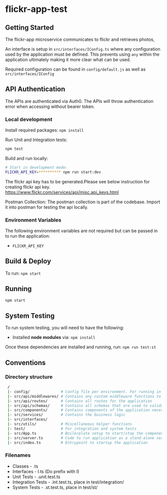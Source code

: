 # flickr-app-test

## Getting Started
The flickr-app microservice communicates to flickr and retrieves photos, 

An interface is setup in `src/interfaces/IConfig.ts` where any configuration used by the application must be defined. This prevents using `any` within the application ultimately making it more clear what can be used.

Required configuration can be found in `config/default.js` as well as `src/interfaces/IConfig`

## API Authentication
The APIs are authenticated via Auth0. The APIs will throw authentication error when accessing without bearer token.

### Local development

Install required packages: `npm install`

Run Unit and Integration tests:

```bash
npm test
```

Build and run locally:

```bash
# Start in development mode:
FLICKR_API_KEY=********** npm run start:dev
```
The flickr api key has to be generated.Please see below instruction for creating flickr api key.
https://www.flickr.com/services/api/misc.api_keys.html

Postman Collection:
The postman collection is part of the codebase. Import it into postman for testing the api locally.

### Environment Variables

The following environment variables are not required but can be passed in to run the application:

- `FLICKR_API_KEY`

## Build & Deploy

To run: `npm start`

## Running

```bash
npm start
```

## System Testing

To run system testing, you will need to have the following:

- Installed __node modules__ via: `npm install`

Once these dependencies are installed and running, run: `npm run test:st`

## Conventions
### Directory structure

```bash
 /
 |- config/              # Config file per environment. For running in containerised environment, set NODE_ENV
 |- src/api/middlewares/ # Contains any custom middleware functions to use with Express
 |- src/api/routes/      # Contains all routes for the application
 |- src/api/schemas/     # Contains all schemas that are used to validate requests to any routes
 |- src/components/      # Contains components of the application necessary for the application to function
 |- src/services/        # Contains the business logic
 |- src/interfaces/
 |- src/utils/           # Miscellaneous helper functions
 |- test/                # For integration and system tests
 |- src/App.ts           # Boilerplate setup to start/stop the components of the application
 |- src/server.ts        # Code to run application as a stand-alone service.
 |- src/index.ts         # Entrypoint to startup the application
```

### Filenames
* Classes - <PascalCase>.ts
* Interfaces - I<PascalCase>.ts (Do prefix with I)
* Unit Tests - <PascalCase>.unit.test.ts
* Integration Tests - <PascalCase>.int.test.ts, place in test/integration/
* System Tests - <PascalCase>.st.test.ts, place in test/st/
